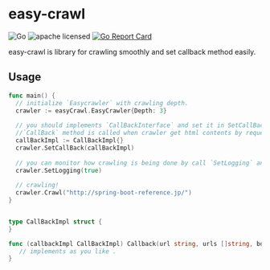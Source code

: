 # easy-crawl
![Go](https://img.shields.io/badge/Language-Go-6699FF.svg)
![apache licensed](https://img.shields.io/badge/License-Apache_2.0-d94c32.svg)
[![Go Report Card](https://goreportcard.com/badge/github.com/kcwebapply/easy-crawl)](https://goreportcard.com/report/github.com/kcwebapply/easy-crawl)

easy-crawl is library for crawling smoothly and set callback method easily.

## Usage 
```Go
func main() {
  // initialize `Easycrawler` with crawling depth.
  crawler := easyCrawl.EasyCrawler{Depth: 3} 
  
  // you should implements `CallBackInterface` and set it in SetCallBack method. 
  //`CallBack` method is called when crawler get html contents by request .
  callBackImpl := CallBackImpl{}  
  crawler.SetCallBack(callBackImpl)
  
  // you can monitor how crawling is being done by call `SetLogging` and set `true`.
  crawler.SetLogging(true)
  
  // crawling!
  crawler.Crawl("http://spring-boot-reference.jp/")
}


type CallBackImpl struct {
}

func (callbackImpl CallBackImpl) Callback(url string, urls []string, body string) {
   // implements as you like . 
}
```

